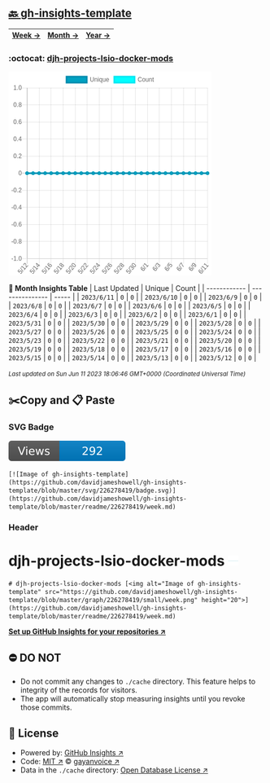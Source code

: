 ## [🔙 gh-insights-template](https://github.com/davidjameshowell/gh-insights-template)
| [**Week →**](https://github.com/davidjameshowell/gh-insights-template/blob/master/readme/226278419/week.md) | [**Month →**](https://github.com/davidjameshowell/gh-insights-template/blob/master/readme/226278419/month.md) | [**Year →**](https://github.com/davidjameshowell/gh-insights-template/blob/master/readme/226278419/year.md) |
 | ------------ | --------------- | ----- |

### :octocat: [djh-projects-lsio-docker-mods](https://github.com/davidjameshowell/djh-projects-lsio-docker-mods)
![Image of gh-insights-template](https://github.com/davidjameshowell/gh-insights-template/blob/master/graph/226278419/large/month.png)

**:calendar: Month Insights Table**
| Last Updated | Unique | Count |
 | ------------ | --------------- | ----- |
 | `2023/6/11` |  `0` | `0` |
 | `2023/6/10` |  `0` | `0` |
 | `2023/6/9` |  `0` | `0` |
 | `2023/6/8` |  `0` | `0` |
 | `2023/6/7` |  `0` | `0` |
 | `2023/6/6` |  `0` | `0` |
 | `2023/6/5` |  `0` | `0` |
 | `2023/6/4` |  `0` | `0` |
 | `2023/6/3` |  `0` | `0` |
 | `2023/6/2` |  `0` | `0` |
 | `2023/6/1` |  `0` | `0` |
 | `2023/5/31` |  `0` | `0` |
 | `2023/5/30` |  `0` | `0` |
 | `2023/5/29` |  `0` | `0` |
 | `2023/5/28` |  `0` | `0` |
 | `2023/5/27` |  `0` | `0` |
 | `2023/5/26` |  `0` | `0` |
 | `2023/5/25` |  `0` | `0` |
 | `2023/5/24` |  `0` | `0` |
 | `2023/5/23` |  `0` | `0` |
 | `2023/5/22` |  `0` | `0` |
 | `2023/5/21` |  `0` | `0` |
 | `2023/5/20` |  `0` | `0` |
 | `2023/5/19` |  `0` | `0` |
 | `2023/5/18` |  `0` | `0` |
 | `2023/5/17` |  `0` | `0` |
 | `2023/5/16` |  `0` | `0` |
 | `2023/5/15` |  `0` | `0` |
 | `2023/5/14` |  `0` | `0` |
 | `2023/5/13` |  `0` | `0` |
 | `2023/5/12` |  `0` | `0` |

<small><i>Last updated on Sun Jun 11 2023 18:06:46 GMT+0000 (Coordinated Universal Time)</i></small>

## ✂️Copy and 📋 Paste
### SVG Badge
[![Image of gh-insights-template](https://github.com/davidjameshowell/gh-insights-template/blob/master/svg/226278419/badge.svg)](https://github.com/davidjameshowell/gh-insights-template/blob/master/readme/226278419/week.md)
```readme
[![Image of gh-insights-template](https://github.com/davidjameshowell/gh-insights-template/blob/master/svg/226278419/badge.svg)](https://github.com/davidjameshowell/gh-insights-template/blob/master/readme/226278419/week.md)
```
### Header
# djh-projects-lsio-docker-mods [<img alt="Image of gh-insights-template" src="https://github.com/davidjameshowell/gh-insights-template/blob/master/graph/226278419/small/week.png" height="20">](https://github.com/davidjameshowell/gh-insights-template/blob/master/readme/226278419/week.md)
```readme
# djh-projects-lsio-docker-mods [<img alt="Image of gh-insights-template" src="https://github.com/davidjameshowell/gh-insights-template/blob/master/graph/226278419/small/week.png" height="20">](https://github.com/davidjameshowell/gh-insights-template/blob/master/readme/226278419/week.md)
```
[**Set up GitHub Insights for your repositories ↗️**](https://github.com/gayanvoice/github-insights)
## ⛔ DO NOT
- Do not commit any changes to `./cache` directory. This feature helps to integrity of the records for visitors.
- The app will automatically stop measuring insights until you revoke those commits.
## 📄 License
- Powered by: [GitHub Insights ↗️](https://github.com/gayanvoice/github-insights)
- Code: [MIT ↗️](./LICENSE) © [gayanvoice ↗️](https://github.com/gayanvoice)
- Data in the `./cache` directory: [Open Database License ↗️](https://opendatacommons.org/licenses/odbl/1-0/)